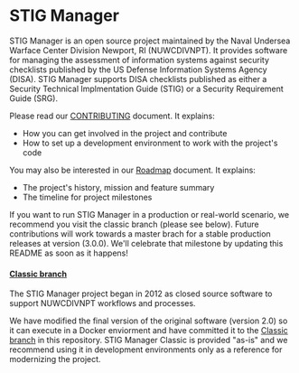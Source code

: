 # STIG Manager

STIG Manager is an open source project maintained by the Naval Undersea Warface Center Division Newport, RI (NUWCDIVNPT). It provides software for managing the assessment of information systems against security checklists published by the US Defense Information Systems Agency (DISA). STIG Manager supports DISA checklists published as either a Security Technical Implmentation Guide (STIG) or a Security Requirement Guide (SRG).

Please read our [CONTRIBUTING](CONTRIBUTING.md) document. It explains:
- How you can get involved in the project and contribute
- How to set up a development environment to work with the project's code 


You may also be interested in our [Roadmap](docs/roadmap.md) document. It explains:
- The project's history, mission and feature summary
- The timeline for project milestones

If you want to run STIG Manager in a production or real-world scenario, we recommend you visit the classic branch (please see below).   Future contributions will work towards a master brach for a stable production releases at version (3.0.0). We'll celebrate that milestone by updating this README as soon as it happens!

#### [Classic branch](../classic)

The STIG Manager project began in 2012 as closed source software to support NUWCDIVNPT workflows and processes. 

We have modified the final version of the original software (version 2.0) so it can execute in a Docker enviorment and have committed it to the [Classic branch](../classic) in this repository. STIG Manager Classic is provided "as-is" and we recommend using it in development environments only as a reference for modernizing the project. 


